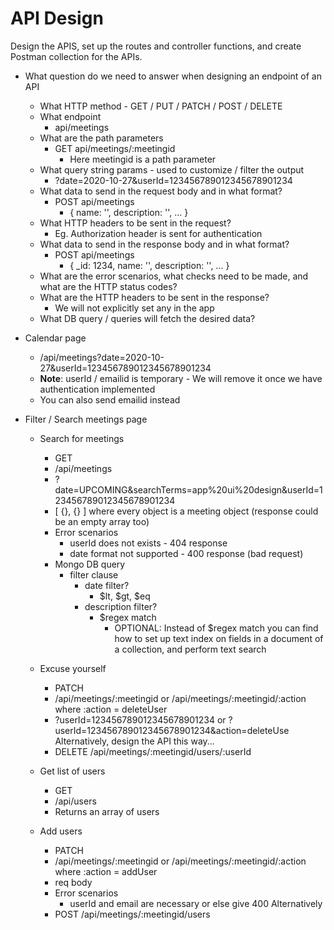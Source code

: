 # API Design

Design the APIS, set up the routes and controller functions, and create Postman collection for the APIs.

- What question do we need to answer when designing an endpoint of an API
    - What HTTP method - GET / PUT / PATCH / POST / DELETE
    - What endpoint
        - api/meetings
    - What are the path parameters
        - GET api/meetings/:meetingid
            - Here meetingid is a path parameter
    - What query string params - used to customize / filter the output
        - ?date=2020-10-27&userId=123456789012345678901234
    - What data to send in the request body and in what format?
        - POST api/meetings
            - { name: '', description: '', ... }
    - What HTTP headers to be sent in the request?
        - Eg. Authorization header is sent for authentication
    - What data to send in the response body and in what format?
        - POST api/meetings
            - { _id: 1234, name: '', description: '', ... }
    - What are the error scenarios, what checks need to be made, and what are the HTTP status codes?
    - What are the HTTP headers to be sent in the response?
        - We will not explicitly set any in the app
    - What DB query / queries will fetch the desired data?

- Calendar page
    - /api/meetings?date=2020-10-27&userId=123456789012345678901234
    - __Note__: userId / emailid is temporary - We will remove it once we have authentication implemented
    - You can also send emailid instead

- Filter / Search meetings page
    - Search for meetings
        - GET
        - /api/meetings
        - ?date=UPCOMING&searchTerms=app%20ui%20design&userId=123456789012345678901234
        - [ {}, {} ] where every object is a meeting object (response could be an empty array too)
        - Error scenarios
            - userId does not exists - 404 response
            - date format not supported - 400 response (bad request)
        - Mongo DB query
            - filter clause
                - date filter?
                    - $lt, $gt, $eq
                - description filter?
                    - $regex match
                        - OPTIONAL: Instead of $regex match you can find how to set up text index on fields in a document of a collection, and perform text search
    
    - Excuse yourself
        - PATCH
        - /api/meetings/:meetingid or /api/meetings/:meetingid/:action where :action = deleteUser
        - ?userId=123456789012345678901234 or ?userId=123456789012345678901234&action=deleteUse
        Alternatively, design the API this way...
        - DELETE /api/meetings/:meetingid/users/:userId
    - Get list of users
        - GET
        - /api/users
        - Returns an array of users
    - Add users
        - PATCH
        - /api/meetings/:meetingid or /api/meetings/:meetingid/:action where :action = addUser
        - req body
        - Error scenarios
            - userId and email are necessary or else give 400
        Alternatively
        - POST /api/meetings/:meetingid/users
        